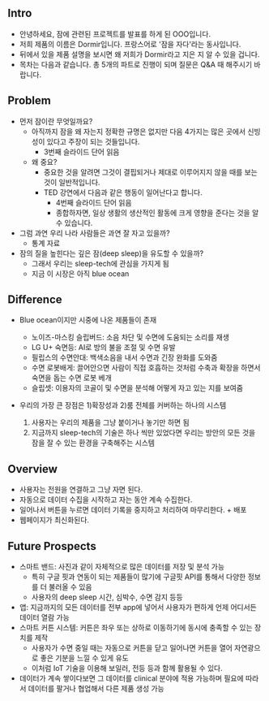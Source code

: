 ## Intro
- 안녕하세요, 잠에 관련된 프로젝트를 발표를 하게 된 OOO입니다.
- 저희 제품의 이름은 Dormir입니다. 프랑스어로 '잠을 자다'라는 동사입니다.
- 뒤에서 있을 제품 설명을 보시면 왜 저희가 Dormir라고 지은 지 알 수 있을 겁니다.
- 목차는 다음과 같습니다. 총 5개의 파트로 진행이 되며 질문은 Q&A 때 해주시기 바랍니다.

## Problem
- 먼저 잠이란 무엇일까요?
	- 아직까지 잠을 왜 자는지 정확한 규명은 없지만 다음 4가지는 많은 곳에서 신빙성이 있다고 주장이 되는 것들입니다.
		- 3번째 슬라이드 단어 읽음
	- 왜 중요?
		- 중요한 것을 알려면 그것이 결핍되거나 제대로 이루어지지 않을 때를 보는 것이 일반적입니다.
		- TED 강연에서 다음과 같은 행동이 일어난다고 합니다.
			- 4번째 슬라이드 단어 읽음
			- 종합하자면, 일상 생활의 생산적인 활동에 크게 영향을 준다는 것을 알 수 있습니다.
- 그럼 과연 우리 나라 사람들은 과연 잘 자고 있을까?
	- 통계 자료
- 잠의 질을 높힌다는 깊은 잠(deep sleep)을 유도할 수 있을까?
	- 그래서 우리는 sleep-tech에 관심을 가지게 됨
	- 지금 이 시장은 아직 blue ocean

## Difference
- Blue ocean이지만 시중에 나온 제품들이 존재
	- 노이즈-마스킹 슬립버드: 소음 차단 및 수면에 도움되는 소리를 재생
	- LG U+ 숙면등: AI로 방의 불을 조절 및 수면 유발 
	- 필립스의 수면안대: 백색소음을 내서 수면과 긴장 완화를 도와줌
	- 수면 로봇배게: 끌어안으면 사람이 직접 호흡하는 것처럼 수축과 확장을 하면서 숙면을 돕는 수면 로봇 베개
	- 슬립셋: 이용자의 코골이 및 수면을 분석해 어떻게 자고 있는 지를 보여줌

- 우리의 가장 큰 장점은 1)확장성과 2)룸 전체를 커버하는 하나의 시스템
	1) 사용자는 우리의 제품을 그냥 붙이거나 놓기만 하면 됨
	2) 지금까지 sleep-tech의 기술은 하나 씩만 있었다면 우리는 방안의 모든 것을 잠을 잘 수 있는 환경을 구축해주는 시스템

## Overview
- 사용자는 전원을 연결하고 그냥 자면 된다.
- 자동으로 데이터 수집을 시작하고 자는 동안 계속 수집한다.
- 일어나서 버튼을 누르면 데이터 기록을 중지하고 처리하여 마무리한다. + 배포
- 웹페이지가 최신화된다.

## Future Prospects
- 스마트 밴드: 사진과 같이 자체적으로 많은 데이터를 저장 및 분석 가능
	- 특히 구글 핏과 연동이 되는 제품들이 많기에 구글핏 API를 통해서 다양한 정보를 더 불러올 수 있음
	- 사용자의 deep sleep 시간, 심박수, 수면 감지 등등
- 앱: 지금까지의 모든 데이터를 전부 app에 넣어서 사용자가 편하게 언제 어디서든 데이터 열람 가능
- 스마트 커튼 시스템: 커튼은 좌우 또는 상하로 이동하기에 동시에 충족할 수 있는 장치를 제작
	- 사용자가 수면 중일 때는 자동으로 커튼을 닫고 일어나면 커튼을 열어 자연광으로 좋은 기분을 느낄 수 있게 유도
	- 이처럼 IoT 기술을 이용해 보일러, 전등 등과 함께 활용될 수 있다.
- 데이터가 계속 쌓이다보면 그 데이터를 clinical 분야에 적용 가능하며 필요에 따라서 데이터를 팔거나 협업해서 다른 제품 생성 가능

